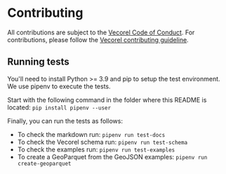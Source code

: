 # Contributing

All contributions are subject to the
[Vecorel Code of Conduct](https://github.com/vecorel/specification/blob/main/CODE_OF_CONDUCT.md).
For contributions, please follow the
[Vecorel contributing guideline](https://github.com/vecorel/specification/blob/main/CONTRIBUTING.md).

## Running tests

You'll need to install Python >= 3.9 and pip to setup the test environment.
We use pipenv to execute the tests.

Start with the following command in the folder where this README is located:
`pip install pipenv --user`

Finally, you can run the tests as follows:

- To check the markdown run: `pipenv run test-docs`
- To check the Vecorel schema run: `pipenv run test-schema`
- To check the examples run: `pipenv run test-examples`
- To create a GeoParquet from the GeoJSON examples: `pipenv run create-geoparquet`
